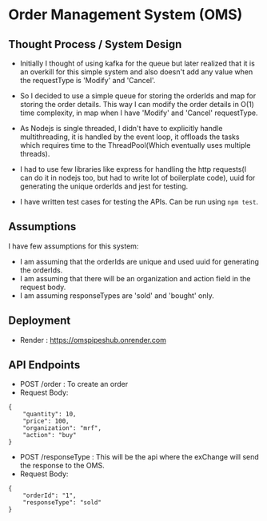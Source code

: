 # Order Management System (OMS)

## Thought Process / System Design

- Initially I thought of using kafka for the queue but later realized that it is an overkill for this simple system and also doesn't add any value when the requestType is 'Modify' and 'Cancel'.

- So I decided to use a simple queue for storing the orderIds and map for storing the order details. This way I can modify the order details in O(1) time complexity, in map when I have 'Modify' and 'Cancel' requestType.

- As Nodejs is single threaded, I didn't have to explicitly handle multithreading, it is handled by the event loop, it offloads the tasks which requires time to the ThreadPool(Which eventually uses multiple threads).

- I had to use few libraries like express for handling the http requests(I can do it in nodejs too, but had to write lot of boilerplate code), uuid for generating the unique orderIds and jest for testing.

- I have written test cases for testing the APIs. Can be run using `npm test`.

## Assumptions

I have few assumptions for this system:

- I am assuming that the orderIds are unique and used uuid for generating the orderIds.
- I am assuming that there will be an organization and action field in the request body.
- I am assuming responseTypes are 'sold' and 'bought' only.

## Deployment

- Render : https://omspipeshub.onrender.com

## API Endpoints

- POST /order : To create an order
- Request Body:

```
{
    "quantity": 10,
    "price": 100,
    "organization": "mrf",
    "action": "buy"
}
```

- POST /responseType : This will be the api where the exChange will send the response to the OMS.
- Request Body:

```
{
    "orderId": "1",
    "responseType": "sold"
}
```
